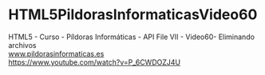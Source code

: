 # HTML5PildorasInformaticasVideo60
HTML5 - Curso - Píldoras Informáticas - API File VII -   Video60- Eliminando archivos
<br />
www.pildorasinformaticas.es
<br />
https://www.youtube.com/watch?v=P_6CWDOZJ4U
<br />

